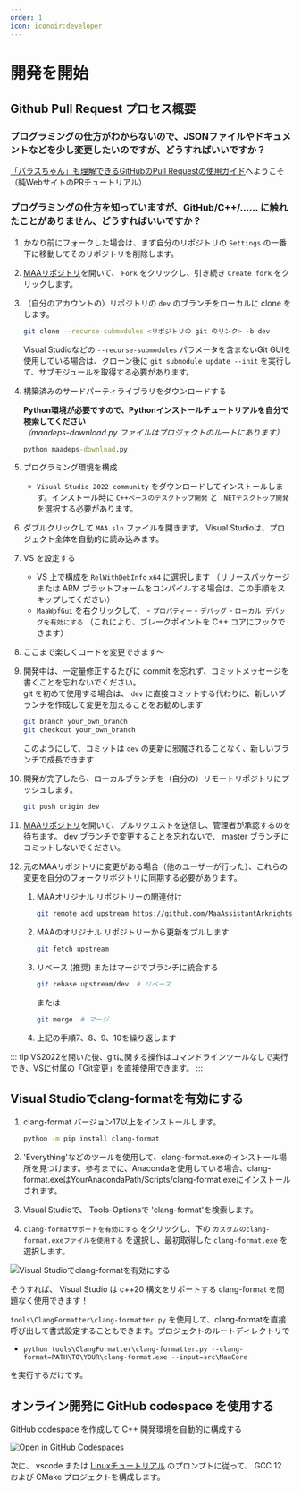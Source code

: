 ```yaml
---
order: 1
icon: iconoir:developer
---
```


# 開発を開始

## Github Pull Request プロセス概要

### プログラミングの仕方がわからないので、JSONファイルやドキュメントなどを少し変更したいのですが、どうすればいいですか？

[「パラスちゃん」も理解できるGitHubのPull Requestの使用ガイド](./pr-tutorial.md)へようこそ（純WebサイトのPRチュートリアル）

### プログラミングの仕方を知っていますが、GitHub/C++/...... に触れたことがありません、どうすればいいですか？

1. かなり前にフォークした場合は、まず自分のリポジトリの `Settings` の一番下に移動してそのリポジトリを削除します。
2. [MAAリポジトリ](https://github.com/MaaAssistantArknights/MaaAssistantArknights)を開いて、 `Fork` をクリックし、引き続き `Create fork` をクリックします。
3. （自分のアカウントの）リポジトリの `dev` のブランチをローカルに clone をします。

    ```bash
    git clone --recurse-submodules <リポジトリの git のリンク> -b dev
    ```

    Visual Studioなどの `--recurse-submodules` パラメータを含まないGit GUIを使用している場合は、クローン後に `git submodule update --init` を実行して、サブモジュールを取得する必要があります。

4. 構築済みのサードパーティライブラリをダウンロードする

    **Python環境が必要ですので、Pythonインストールチュートリアルを自分で検索してください**  
    _（maadeps-download.py ファイルはプロジェクトのルートにあります）_

    ```cmd
    python maadeps-download.py
    ```

5. プログラミング環境を構成

    - `Visual Studio 2022 community` をダウンロードしてインストールします。インストール時に `C++ベースのデスクトップ開発` と `.NETデスクトップ開発` を選択する必要があります。

6. ダブルクリックして `MAA.sln` ファイルを開きます。 Visual Studioは、プロジェクト全体を自動的に読み込みます。
7. VS を設定する

    - VS 上で構成を `RelWithDebInfo` `x64` に選択します （リリースパッケージまたは ARM プラットフォームをコンパイルする場合は、この手順をスキップしてください）
    - `MaaWpfGui` を右クリックして、 - `プロパティー` - `デバッグ` - `ローカル デバッグを有効にする` （これにより、ブレークポイントを C++ コアにフックできます）

8. ここまで楽しくコードを変更できます～
9. 開発中は、一定量修正するたびに commit を忘れず、コミットメッセージを書くことを忘れないでください。  
    git を初めて使用する場合は、 `dev` に直接コミットする代わりに、新しいブランチを作成して変更を加えることをお勧めします

    ```bash
    git branch your_own_branch
    git checkout your_own_branch
    ```

    このようにして、コミットは `dev` の更新に邪魔されることなく、新しいブランチで成長できます

10. 開発が完了したら、ローカルブランチを（自分の）リモートリポジトリにプッシュします。

    ```bash
    git push origin dev
    ```

11. [MAAリポジトリ](https://github.com/MaaAssistantArknights/MaaAssistantArknights)を開いて、プルリクエストを送信し、管理者が承認するのを待ちます。 dev ブランチで変更することを忘れないで、 master ブランチにコミットしないでください。
12. 元のMAAリポジトリに変更がある場合（他のユーザーが行った）、これらの変更を自分のフォークリポジトリに同期する必要があります。

    1. MAAオリジナル リポジトリーの関連付け

        ```bash
        git remote add upstream https://github.com/MaaAssistantArknights/MaaAssistantArknights.git
        ```

    2. MAAのオリジナル リポジトリーから更新をプルします

        ```bash
        git fetch upstream
        ```

    3. リベース (推奨) またはマージでブランチに統合する

        ```bash
        git rebase upstream/dev  # リベース
        ```

        または

        ```bash
        git merge  # マージ
        ```

    4. 上記の手順7、8、9、10を繰り返します

::: tip
VS2022を開いた後、gitに関する操作はコマンドラインツールなしで実行でき、VSに付属の「Git変更」を直接使用できます。
:::

## Visual Studioでclang-formatを有効にする

1. clang-format バージョン17以上をインストールします。

    ```bash
    python -m pip install clang-format
    ```

2. 'Everything'などのツールを使用して、clang-format.exeのインストール場所を見つけます。参考までに、Anacondaを使用している場合、clang-format.exeはYourAnacondaPath/Scripts/clang-format.exeにインストールされます。
3. Visual Studioで、 Tools-Optionsで 'clang-format'を検索します。
4. `clang-formatサポートを有効にする` をクリックし、下の `カスタムのclang-format.exeファイルを使用する` を選択し、最初取得した `clang-format.exe` を選択します。

![Visual Studioでclang-formatを有効にする](/image/zh-cn/development-enable-vs-clang-format.png)

そうすれば、 Visual Studio は c++20 構文をサポートする clang-format を問題なく使用できます！

`tools\ClangFormatter\clang-formatter.py` を使用して、clang-formatを直接呼び出して書式設定することもできます。プロジェクトのルートディレクトリで

- `python tools\ClangFormatter\clang-formatter.py --clang-format=PATH\TO\YOUR\clang-format.exe --input=src\MaaCore`

を実行するだけです。

## オンライン開発に GitHub codespace を使用する

GitHub codespace を作成して C++ 開発環境を自動的に構成する

[![Open in GitHub Codespaces](https://github.com/codespaces/badge.svg?color=green)](https://codespaces.new/MaaAssistantArknights/MaaAssistantArknights)

次に、 vscode または [Linuxチュートリアル](./linux-tutorial.md) のプロンプトに従って、 GCC 12 および CMake プロジェクトを構成します。
